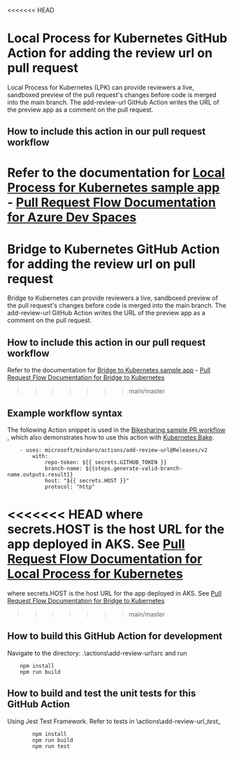 <<<<<<< HEAD
# Local Process for Kubernetes GitHub Action for adding the review url on pull request
Local Process for Kubernetes (LPK) can provide reviewers a live, sandboxed preview of the pull request's changes before code is merged into the main branch. The add-review-url GitHub Action writes the URL of the preview app as a comment on the pull request.

## How to include this action in our pull request workflow
Refer to the documentation for [Local Process for Kubernetes sample app](https://github.com/microsoft/mindaro) - [Pull Request Flow Documentation for Azure Dev Spaces](https://aka.ms/devspaces/pr-flow#configure-your-github-action)
=======
# Bridge to Kubernetes GitHub Action for adding the review url on pull request
Bridge to Kubernetes can provide reviewers a live, sandboxed preview of the pull request's changes before code is merged into the main branch. The add-review-url GitHub Action writes the URL of the preview app as a comment on the pull request.

## How to include this action in our pull request workflow
Refer to the documentation for [Bridge to Kubernetes sample app](https://github.com/microsoft/mindaro) - [Pull Request Flow Documentation for Bridge to Kubernetes](https://aka.ms/devspaces/pr-flow#configure-your-github-action)
>>>>>>> main/master

## Example workflow syntax 
The following Action snippet is used in the [Bikesharing sample PR workflow ](https://github.com/microsoft/mindaro/blob/master/.github/workflows/bikes.yml), which also demonstrates how to use this action with [Kubernetes Bake](https://github.com/Azure/k8s-bake).
```
    - uses: microsoft/mindaro/actions/add-review-url@Releases/v2              
        with:
            repo-token: ${{ secrets.GITHUB_TOKEN }}  
            branch-name: ${{steps.generate-valid-branch-name.outputs.result}}
            host: "${{ secrets.HOST }}"
            protocol: "http"
 ```       
<<<<<<< HEAD
where secrets.HOST is the host URL for the app deployed in AKS. See [Pull Request Flow Documentation for Local Process for Kubernetes](https://aka.ms/devspaces/pr-flow#configure-your-github-action)
=======
where secrets.HOST is the host URL for the app deployed in AKS. See [Pull Request Flow Documentation for Bridge to Kubernetes](https://aka.ms/devspaces/pr-flow#configure-your-github-action)
>>>>>>> main/master

## How to build this GitHub Action for development
Navigate to the directory: .\actions\add-review-url\src and run
```
    npm install
    npm run build
```
## How to build and test the unit tests for this GitHub Action
Using Jest Test Framework. 
Refer to tests in \actions\add-review-url\__test__
```     
        npm install
        npm run build
        npm run test        
```